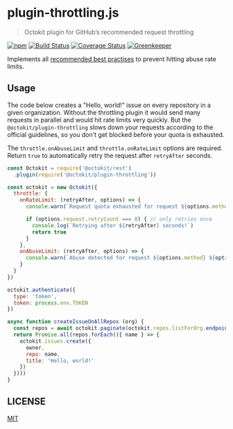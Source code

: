 # plugin-throttling.js

> Octokit plugin for GitHub’s recommended request throttling

[![npm](https://img.shields.io/npm/v/@octokit/plugin-throttling.svg)](https://www.npmjs.com/package/@octokit/plugin-throttling)
[![Build Status](https://travis-ci.com/octokit/plugin-throttling.js.svg)](https://travis-com.org/octokit/plugin-throttling.js)
[![Coverage Status](https://img.shields.io/coveralls/github/octokit/plugin-throttling.js.svg)](https://coveralls.io/github/octokit/plugin-throttling.js)
[![Greenkeeper](https://badges.greenkeeper.io/octokit/plugin-throttling.js.svg)](https://greenkeeper.io/)

Implements all [recommended best practises](https://developer.github.com/v3/guides/best-practices-for-integrators/) to prevent hitting abuse rate limits.

## Usage

The code below creates a "Hello, world!" issue on every repository in a given organization. Without the throttling plugin it would send many requests in parallel and would hit rate limits very quickly. But the `@octokit/plugin-throttling` slows down your requests according to the official guidelines, so you don't get blocked before your quota is exhausted.

The `throttle.onAbuseLimit` and `throttle.onRateLimit` options are required. Return `true` to automatically retry the request after `retryAfter` seconds.

```js
const Octokit = require('@octokit/rest')
  .plugin(require('@octokit/plugin-throttling'))

const octokit = new Octokit({
  throttle: {
    onRateLimit: (retryAfter, options) => {
      console.warn(`Request quota exhausted for request ${options.method} ${options.url}`)

      if (options.request.retryCount === 0) { // only retries once
        console.log(`Retrying after ${retryAfter} seconds!`)
        return true
      }
    },
    onAbuseLimit: (retryAfter, options) => {
      console.warn(`Abuse detected for request ${options.method} ${options.url}`)
    }
  }
})

octokit.authenticate({
  type: 'token',
  token: process.env.TOKEN
})

async function createIssueOnAllRepos (org) {
  const repos = await octokit.paginate(octokit.repos.listForOrg.endpoint({ org }))
  return Promise.all(repos.forEach(({ name } => {
    octokit.issues.create({
      owner,
      repo: name,
      title: 'Hello, world!'
    })
  })))
}
```

## LICENSE

[MIT](LICENSE)
